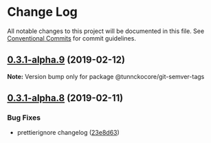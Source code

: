 # Change Log

All notable changes to this project will be documented in this file.
See [Conventional Commits](https://conventionalcommits.org) for commit guidelines.

## [0.3.1-alpha.9](https://github.com/tunnckoCore/hq/compare/@tunnckocore/git-semver-tags@0.3.1-alpha.8...@tunnckocore/git-semver-tags@0.3.1-alpha.9) (2019-02-12)

**Note:** Version bump only for package @tunnckocore/git-semver-tags





## [0.3.1-alpha.8](https://github.com/tunnckoCore/hq/compare/@tunnckocore/git-semver-tags@0.3.1-alpha.7...@tunnckocore/git-semver-tags@0.3.1-alpha.8) (2019-02-11)


### Bug Fixes

* prettierignore changelog ([23e8d63](https://github.com/tunnckoCore/hq/commit/23e8d63))
